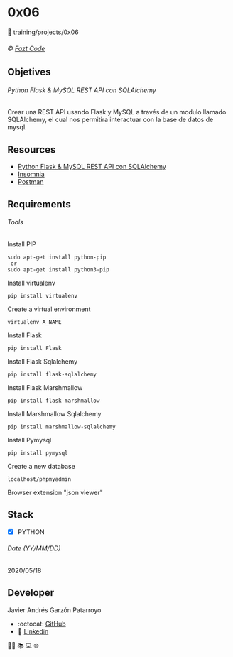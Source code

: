 # 0x06
:open_file_folder: training/projects/0x06

###### :copyright: [Fazt Code](https://www.faztweb.com/)

## Objetives
###### Python Flask & MySQL REST API con SQLAlchemy
Crear una REST API usando Flask y MySQL a través de un modulo llamado SQLAlchemy, el cual nos permitira interactuar con la base de datos de mysql.

## Resources
* [Python Flask & MySQL REST API con SQLAlchemy](https://www.youtube.com/watch?v=MvVqjQqSdM4)
* [Insomnia](https://insomnia.rest/)
* [Postman](https://www.postman.com/)

## Requirements
###### Tools
Install PIP
```
sudo apt-get install python-pip
 or 
sudo apt-get install python3-pip
```
Install virtualenv
```
pip install virtualenv
```
Create a virtual environment
```
virtualenv A_NAME
```
Install Flask
```
pip install Flask
```
Install Flask Sqlalchemy
```
pip install flask-sqlalchemy
```
Install Flask Marshmallow
```
pip install flask-marshmallow
```
Install Marshmallow Sqlalchemy
```
pip install marshmallow-sqlalchemy
```
Install Pymysql
```
pip install pymysql
```
Create a new database
```
localhost/phpmyadmin
```
Browser extension "json viewer"

## Stack
* [x] PYTHON

###### Date (YY/MM/DD)
2020/05/18

## Developer
Javier Andrés Garzón Patarroyo
- :octocat: [GitHub](https://github.com/javierandresgp/)
- :link: [Linkedin](https://www.linkedin.com/in/javierandresgp/)

:man_technologist: :books: :computer: :globe_with_meridians: